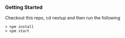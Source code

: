 ### Getting Started

Checkout this repo, cd nextup and then run the following
```
> npm install 
> npm start
```